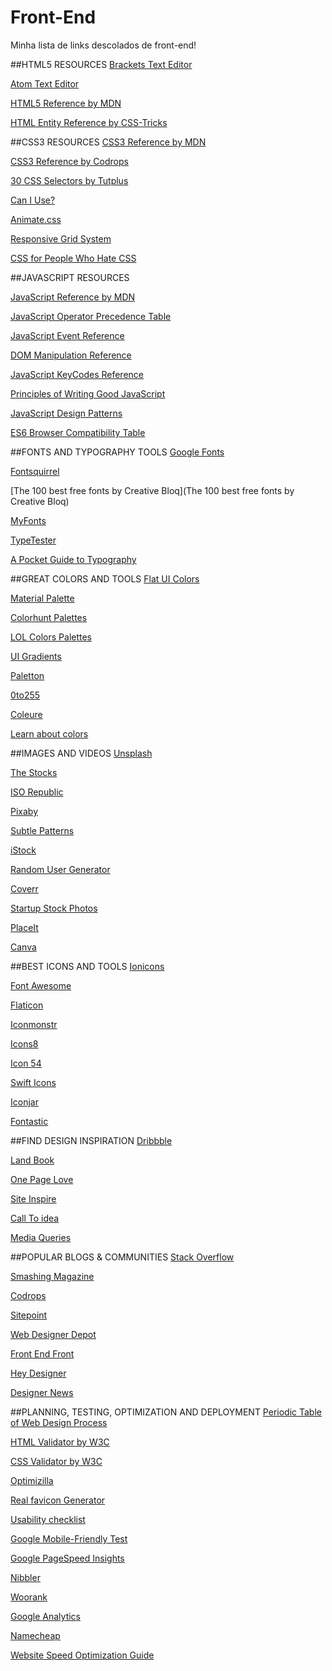 # Front-End
Minha lista de links descolados de front-end!


##HTML5 RESOURCES
[Brackets Text Editor](http://brackets.io/)

[Atom Text Editor](https://atom.io/)

[HTML5 Reference by MDN](https://developer.mozilla.org/en-US/docs/Web/HTML/Element)

[HTML Entity Reference by CSS-Tricks](https://css-tricks.com/snippets/html/glyphs/)

##CSS3 RESOURCES
[CSS3 Reference by MDN](https://developer.mozilla.org/en-US/docs/Web/CSS/Reference)

[CSS3 Reference by Codrops](http://tympanus.net/codrops/css_reference/)

[30 CSS Selectors by Tutplus](https://code.tutsplus.com/tutorials/the-30-css-selectors-you-must-memorize--net-16048)

[Can I Use?](http://caniuse.com/)

[Animate.css](https://daneden.github.io/animate.css/)

[Responsive Grid System](http://www.responsivegridsystem.com/)

[CSS for People Who Hate CSS](http://paulcpederson.com/articles/css-for-people-who-hate-css/)

##JAVASCRIPT RESOURCES

[JavaScript Reference by MDN](https://developer.mozilla.org/en-US/docs/Web/JavaScript/Reference)

[JavaScript Operator Precedence Table](https://developer.mozilla.org/en/docs/Web/JavaScript/Reference/Operators/Operator_Precedence)

[JavaScript Event Reference](https://developer.mozilla.org/en-US/docs/Web/Events)

[DOM Manipulation Reference](http://youmightnotneedjquery.com/)

[JavaScript KeyCodes Reference](http://keycodes.atjayjo.com/)

[Principles of Writing Good JavaScript](https://github.com/rwaldron/idiomatic.js)

[JavaScript Design Patterns](https://addyosmani.com/resources/essentialjsdesignpatterns/book/)

[ES6 Browser Compatibility Table](https://kangax.github.io/compat-table/es6/)

##FONTS AND TYPOGRAPHY TOOLS
[Google Fonts](https://fonts.google.com/)

[Fontsquirrel](https://www.fontsquirrel.com/)

[The 100 best free fonts by Creative Bloq](The 100 best free fonts by Creative Bloq)

[MyFonts](http://www.myfonts.com/)

[TypeTester](https://www.typetester.org/)

[A Pocket Guide to Typography](http://www.typogui.de/)

##GREAT COLORS AND TOOLS
[Flat UI Colors](http://flatuicolors.com/)

[Material Palette](http://www.materialpalette.com/)

[Colorhunt Palettes](http://www.colorhunt.co/)

[LOL Colors Palettes](http://www.lolcolors.com/)

[UI Gradients](http://uigradients.com/)

[Paletton](http://paletton.com/)

[0to255](http://www.0to255.com/)

[Coleure](https://www.coleure.com/)

[Learn about colors](http://www.rocket-design.fr/color-template/)

##IMAGES AND VIDEOS
[Unsplash](https://unsplash.com/)

[The Stocks](http://thestocks.im/)

[ISO Republic](http://isorepublic.com/)

[Pixaby](https://pixabay.com/en/)

[Subtle Patterns](http://subtlepatterns.com/)

[iStock](http://www.istockphoto.com/)

[Random User Generator](https://randomuser.me/)

[Coverr](http://www.coverr.co/)

[Startup Stock Photos](http://startupstockphotos.com/)

[PlaceIt](https://placeit.net/)

[Canva](https://www.canva.com/)

##BEST ICONS AND TOOLS
[Ionicons](http://ionicons.com/)

[Font Awesome](http://fontawesome.io/)

[Flaticon](http://www.flaticon.com/)

[Iconmonstr](http://iconmonstr.com/)

[Icons8](https://icons8.com/)

[Icon 54](https://icon54.com/)

[Swift Icons](http://swifticons.com/)

[Iconjar](http://geticonjar.com/)

[Fontastic](http://fontastic.me/)

##FIND DESIGN INSPIRATION
[Dribbble](https://dribbble.com/)

[Land Book](http://land-book.com/)

[One Page Love](https://onepagelove.com/)

[Site Inspire](http://www.siteinspire.com/)

[Call To idea](http://www.calltoidea.com/)

[Media Queries](http://mediaqueri.es/)

##POPULAR BLOGS & COMMUNITIES
[Stack Overflow](http://stackoverflow.com/)

[Smashing Magazine](https://www.smashingmagazine.com/)

[Codrops](http://tympanus.net/codrops/)

[Sitepoint](http://www.sitepoint.com/)

[Web Designer Depot](http://www.webdesignerdepot.com/)

[Front End Front](https://frontendfront.com/)

[Hey Designer](http://heydesigner.com/)

[Designer News](https://www.designernews.co/)

##PLANNING, TESTING, OPTIMIZATION AND DEPLOYMENT
[Periodic Table of Web Design Process](https://www.newdesigngroup.ca/website-design/web-design-process-infographic/)

[HTML Validator by W3C](https://validator.w3.org/)

[CSS Validator by W3C](https://jigsaw.w3.org/css-validator/)

[Optimizilla](http://optimizilla.com/)

[Real favicon Generator](http://realfavicongenerator.net/)

[Usability checklist](https://stayintech.com/info/UX)

[Google Mobile-Friendly Test](https://testmysite.thinkwithgoogle.com/)

[Google PageSpeed Insights](https://developers.google.com/speed/pagespeed/insights/)

[Nibbler](http://nibbler.silktide.com/en_US)

[Woorank](https://www.woorank.com/)

[Google Analytics](http://www.google.com/analytics)

[Namecheap](https://www.namecheap.com/)

[Website Speed Optimization Guide](https://kinsta.com/learn/page-speed/)
